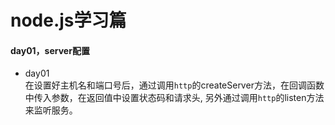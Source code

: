 node.js学习篇
====
#### day01，server配置
* day01 <br>
        在设置好主机名和端口号后，通过调用`http`的createServer方法，在回调函数中传入参数，在返回值中设置状态码和请求头,
    另外通过调用`http`的listen方法来监听服务。
